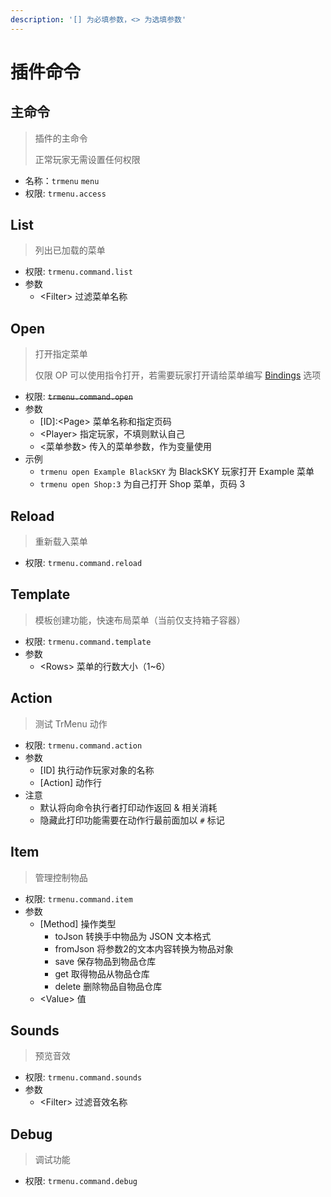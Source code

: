 ```yaml
---
description: '[] 为必填参数，<> 为选填参数'
---
```


# 插件命令

## 主命令

> 插件的主命令
>
> 正常玩家无需设置任何权限

* 名称：`trmenu` `menu` 
* 权限: `trmenu.access` 

## List

> 列出已加载的菜单

* 权限: `trmenu.command.list` 
* 参数
  * &lt;Filter&gt; 过滤菜单名称

## Open

> 打开指定菜单
>
> 仅限 OP 可以使用指令打开，若需要玩家打开请给菜单编写 [Bindings](https://bukkit.wiki/plugins/plugins/trmenu/menu/configuration/bindings.html) 选项

* 权限: ~~`trmenu.command.open`~~
* 参数
  * \[ID\]:&lt;Page&gt; 菜单名称和指定页码
  * &lt;Player&gt; 指定玩家，不填则默认自己
  * &lt;菜单参数&gt; 传入的菜单参数，作为变量使用
* 示例
  * `trmenu open Example BlackSKY` 为 BlackSKY 玩家打开 Example 菜单
  * `trmenu open Shop:3` 为自己打开 Shop 菜单，页码 3

## Reload

> 重新载入菜单

* 权限: `trmenu.command.reload` 

## Template

> 模板创建功能，快速布局菜单（当前仅支持箱子容器）

* 权限: `trmenu.command.template` 
* 参数
  * &lt;Rows&gt; 菜单的行数大小（1~6）

## Action

> 测试 TrMenu 动作

* 权限: `trmenu.command.action` 
* 参数
  * \[ID\] 执行动作玩家对象的名称
  * \[Action\] 动作行
* 注意
  * 默认将向命令执行者打印动作返回 & 相关消耗
  * 隐藏此打印功能需要在动作行最前面加以 `#` 标记

## Item

> 管理控制物品

* 权限: `trmenu.command.item` 
* 参数
  * \[Method\] 操作类型
    * toJson 转换手中物品为 JSON 文本格式
    * fromJson 将参数2的文本内容转换为物品对象
    * save 保存物品到物品仓库
    * get 取得物品从物品仓库
    * delete 删除物品自物品仓库
  * &lt;Value&gt; 值

## Sounds

> 预览音效

* 权限: `trmenu.command.sounds` 
* 参数
  * &lt;Filter&gt; 过滤音效名称

## Debug

> 调试功能

* 权限: `trmenu.command.debug`

